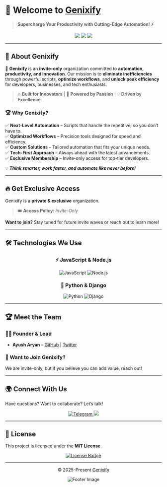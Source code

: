 <!-- Genixify - README.md -->  

# 🚀 Welcome to [Genixify](https://github.com/Genixify)  

> **Supercharge Your Productivity with Cutting-Edge Automation! ⚡**  

<div align="center">  
  <img src="https://img.shields.io/badge/🔒Private%20&%20Exclusive-Organization-blue?style=for-the-badge">  
  <img src="https://img.shields.io/github/followers/ayusharyaneth?style=social">  
  <img src="https://img.shields.io/github/stars/Genixify?style=social">  
</div>  

---

## 🌟 About Genixify  

🚀 **Genixify** is an **invite-only** organization committed to **automation, productivity, and innovation**. Our mission is to **eliminate inefficiencies** through powerful scripts, **optimize workflows**, and **unlock peak efficiency** for developers, businesses, and tech enthusiasts.  

> 🔥 **Built for Innovators** | 🚀 **Powered by Passion** | 💡 **Driven by Excellence**  

### 🏆 Why Genixify?  

✅ **Next-Level Automation** – Scripts that handle the repetitive, so you don’t have to.  
✅ **Optimized Workflows** – Precision tools designed for speed and efficiency.  
✅ **Custom Solutions** – Tailored automation that fits your unique needs.  
✅ **Tech-First Approach** – Always ahead with the latest advancements.  
✅ **Exclusive Membership** – Invite-only access for top-tier developers.  

💡 **_Think smarter, work faster, and automate like never before!_**  

---

## 🔥 Get Exclusive Access  

Genixify is a **private & exclusive** organization.  

> 🎟 **Access Policy:** *Invite-Only*  

**Want to join?** Stay tuned for future invite waves or reach out to learn more!  

---

## 🛠 Technologies We Use  

<h3 align="center">⚡ JavaScript & Node.js</h3>    
<p align="center">    
  <img src="https://img.shields.io/badge/JavaScript-F7DF1E?style=for-the-badge&logo=javascript&logoColor=black" alt="JavaScript" />    
  <img src="https://img.shields.io/badge/Node.js-339933?style=for-the-badge&logo=nodedotjs&logoColor=white" alt="Node.js" />    
</p>    

<h3 align="center">🐍 Python & Django</h3>    
<p align="center">    
  <img src="https://img.shields.io/badge/Python-3776AB?style=for-the-badge&logo=python&logoColor=white" alt="Python" />    
  <img src="https://img.shields.io/badge/Django-092D3F?style=for-the-badge&logo=django&logoColor=white" alt="Django" />    
</p>    

---

## 🏆 Meet the Team  

### **👨‍💻 Founder & Lead**  
- **Ayush Aryan** – [GitHub](https://github.com/ayusharyaneth) | [Twitter](https://x.com/ayusharyaneth)    

### 🎯 **Want to Join Genixify?**

We are invite-only, but if you believe you can add value, reach out!

---

## 🌍 Connect With Us  

Have questions? Want to collaborate? Let’s talk!  

<p align="center">  
  <a href="https://t.me/AyushAryaneth">  
    <img src="https://img.shields.io/badge/Telegram-2CA5E0?style=for-the-badge&logo=telegram&logoColor=white" alt="Telegram" />  
  </a>  
  <a href="https://x.com/ayusharyaneth" target="_blank">  
    <img src="https://img.shields.io/badge/X-000?style=for-the-badge&logo=x" />  
  </a>  
</p>  

---

## 📜 License  

This project is licensed under the **MIT License**.  

<p align="center">  
  <a href="https://github.com/Genixify/.github/blob/main/profile/LICENSE">  
    <img src="https://img.shields.io/static/v1.svg?style=for-the-badge&label=License&message=MIT&logoColor=d9e0ee&colorA=363a4f&colorB=b7bdf8" alt="License Badge">  
  </a>  
</p>  

---

<p align="center">  
    &copy; 2025-Present   
    <a href="https://github.com/Genixify" target="_blank">Genixify</a>  
</p>  

<p align="center">  
    <img src="https://raw.githubusercontent.com/Long18/Long18/refs/heads/dev/assets/footers/cat_on_line.svg?sanitize=true" alt="Footer Image" />  
</p>
